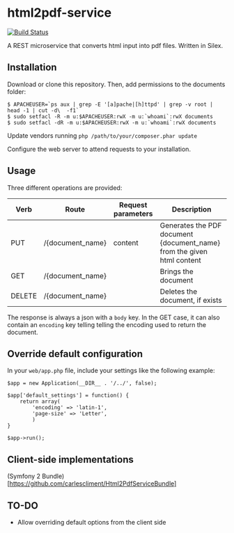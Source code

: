 html2pdf-service
================

[![Build Status](https://travis-ci.org/carlescliment/html2pdf-service.png)](https://travis-ci.org/carlescliment/html2pdf-service)


A REST microservice that converts html input into pdf files. Written in Silex.


## Installation

Download or clone this repository. Then, add permissions to the documents folder:

```
$ APACHEUSER=`ps aux | grep -E '[a]pache|[h]ttpd' | grep -v root | head -1 | cut -d\  -f1`
$ sudo setfacl -R -m u:$APACHEUSER:rwX -m u:`whoami`:rwX documents
$ sudo setfacl -dR -m u:$APACHEUSER:rwX -m u:`whoami`:rwX documents
```

Update vendors running `php /path/to/your/composer.phar update`

Configure the web server to attend requests to your installation.


## Usage

Three different operations are provided:

| Verb          | Route            | Request parameters | Description         |
| ------------- | ---------------- | ------------------ | ------------------- |
| PUT           | /{document_name} | content            | Generates the PDF document {document_name} from the given html content |
| GET           | /{document_name} |                    | Brings the document |
| DELETE        | /{document_name} |                    | Deletes the document, if exists |


The response is always a json with a `body` key. In the GET case, it can also contain an `encoding` key telling telling the encoding used to return the document.



## Override default configuration

In your `web/app.php` file, include your settings like the following example:

```
$app = new Application(__DIR__ . '/../', false);

$app['default_settings'] = function() {
    return array(
        'encoding' => 'latin-1',
        'page-size' => 'Letter',
        )
}

$app->run();
```


## Client-side implementations

(Symfony 2 Bundle)[https://github.com/carlescliment/Html2PdfServiceBundle]


## TO-DO

* Allow overriding default options from the client side
